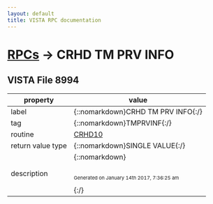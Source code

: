 ```yaml
---
layout: default
title: VISTA RPC documentation
---
```




# [RPCs](TableOfContent.md) &#8594; CRHD TM PRV INFO 


 ## VISTA File 8994 


 property | value 
--- | --- 
 label | {::nomarkdown}CRHD TM PRV INFO{:/}
 tag | {::nomarkdown}TMPRVINF{:/}
 routine | [CRHD10](http://code.osehra.org/dox/Routine_CRHD10_source.html)
 return value type | {::nomarkdown}SINGLE VALUE{:/}
 description | {::nomarkdown} <br/><br/><p style="font-size: 11px">Generated on January 14th 2017, 7:36:25 am</p>{:/}
